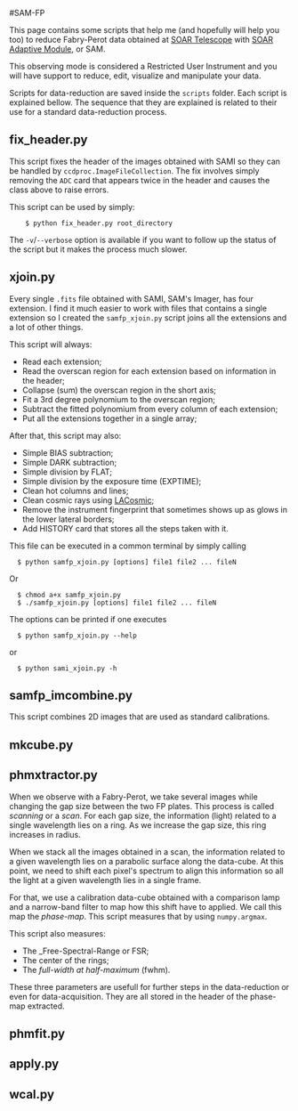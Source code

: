 #SAM-FP

 This page contains some scripts that help me (and hopefully will
 help you too) to reduce Fabry-Perot data obtained at 
 [SOAR Telescope](http://www.ctio.noao.edu/soar/) with 
 [SOAR Adaptive Module](http://www.ctio.noao.edu/soar/content/soar-adaptive-optics-module-sam),
 or SAM. 

 This observing mode is considered a Restricted User Instrument and you 
 will have support to reduce, edit, visualize and manipulate your data.

 Scripts for data-reduction are saved inside the `scripts` folder. 
 Each script is explained bellow. The sequence that they are explained 
 is related to their use for a standard data-reduction process.
 
## fix_header.py
 
This script fixes the header of the images obtained with SAMI so they 
can be handled by `ccdproc.ImageFileCollection`. The fix involves 
simply removing the `ADC` card that appears twice in the header and 
causes the class above to raise errors. 

This script can be used by simply:
```
    $ python fix_header.py root_directory
```

The `-v`/`--verbose` option is available if you want to follow up the 
status of the script but it makes the process much slower.


## xjoin.py

Every single `.fits` file obtained with SAMI, SAM's Imager, has four 
extension. I find it much easier to work with files that contains a 
single extension so I created the `samfp_xjoin.py` script joins all the 
extensions and a lot of other things. 
 
This script will always:

  * Read each extension;
  * Read the overscan region for each extension based on information in the header;
  * Collapse (sum) the overscan region in the short axis; 
  * Fit a 3rd degree polynomium to the overscan region;
  * Subtract the fitted polynomium from every column of each extension;
  * Put all the extensions together in a single array;

After that, this script may also:

  * Simple BIAS subtraction;
  * Simple DARK subtraction;
  * Simple division by FLAT;
  * Simple division by the exposure time (EXPTIME);
  * Clean hot columns and lines;
  * Clean cosmic rays using [LACosmic](http://www.astro.yale.edu/dokkum/lacosmic/ "Visit LACosmic Webpage");
  * Remove the instrument fingerprint that sometimes shows up as glows in the lower lateral borders;
  * Add HISTORY card that stores all the steps taken with it.

This file can be executed in a common terminal by simply calling
``` 
  $ python samfp_xjoin.py [options] file1 file2 ... fileN
```  
  Or
```  
  $ chmod a+x samfp_xjoin.py
  $ ./samfp_xjoin.py [options] file1 file2 ... fileN
```

The options can be printed if one executes
```
  $ python samfp_xjoin.py --help
```
  or
```
  $ python sami_xjoin.py -h
```

 ## samfp_imcombine.py
    
 This script combines 2D images that are used as standard calibrations. 

 ## mkcube.py
 
 
 
 ## phmxtractor.py
 
  When we observe with a Fabry-Perot, we take several images while changing 
  the gap size between the two FP plates. This process is called _scanning_ or 
  a _scan_. For each gap size, the information (light) related to a single 
  wavelength lies on a ring. As we increase the gap size, this ring increases
  in radius.
  
  When we stack all the images obtained in a scan, the information related
  to a given wavelength lies on a parabolic surface along the data-cube. At 
  this point, we need to shift each pixel's spectrum to align this information
  so all the light at a given wavelength lies in a single frame. 
  
  For that, we use a calibration data-cube obtained with a comparison lamp
  and a narrow-band filter to map how this shift have to applied. We call this 
  map the _phase-map_. This script measures that by using `numpy.argmax`. 
  
  This script also measures:
  
  * The _Free-Spectral-Range or FSR;
  * The center of the rings;
  * The _full-width at half-maximum_ (fwhm). 

  These three parameters are usefull for further steps in the data-reduction
  or even for data-acquisition. They are all stored in the header of the 
  phase-map extracted.
  
  
 
 ## phmfit.py
 
 ## apply.py
 
 ## wcal.py
